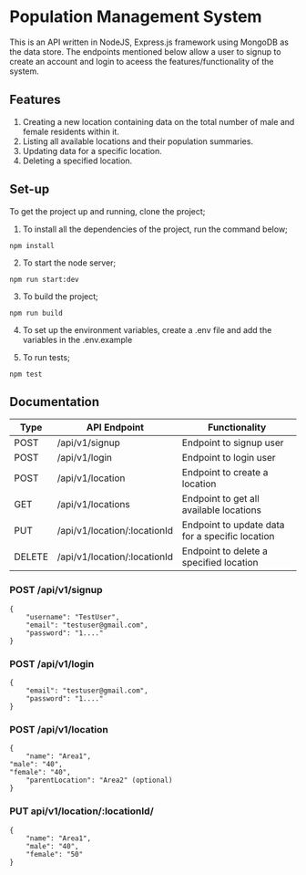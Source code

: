 # Population Management System
This is an API written in NodeJS, Express.js framework using MongoDB as the data store. The endpoints mentioned below allow a user to signup to create an account and login to aceess the features/functionality of the system.

## Features
1. Creating a new location containing data on the total number of male and female residents within it.
2. Listing all available locations and their population summaries.
3. Updating data for a specific location.
4. Deleting a specified location.

## Set-up
To get the project up and running, clone the project;
1. To install all the dependencies of the project, run the command below; 
```
npm install
```
2. To start the node server;
```
npm run start:dev
```
3. To build the project;
```
npm run build
```
4. To set up the environment variables, create a .env file and add the variables in the .env.example

5. To run tests;
```
npm test
```

## Documentation
| Type | API Endpoint | Functionality | 
| --- | --- | --- | 
| POST | /api/v1/signup | Endpoint to signup user | 
| POST | /api/v1/login | Endpoint to login user | 
| POST | /api/v1/location | Endpoint to create a location | 
| GET | /api/v1/locations | Endpoint to get all available locations | 
| PUT | /api/v1/location/:locationId | Endpoint to update data for a specific location | 
| DELETE | /api/v1/location/:locationId | Endpoint to delete a specified location | 

### POST /api/v1/signup
```
{
    "username": "TestUser",
	"email": "testuser@gmail.com",
	"password": "1...."
}
```

### POST /api/v1/login
```
{ 
    "email": "testuser@gmail.com",
	"password": "1...."
}
```

### POST /api/v1/location
```
{
    "name": "Area1",
"male": "40",
"female": "40",
	"parentLocation": "Area2" (optional)
}
```

### PUT api/v1/location/:locationId/
```
{
    "name": "Area1",
	"male": "40",
	"female": "50"
}
```
